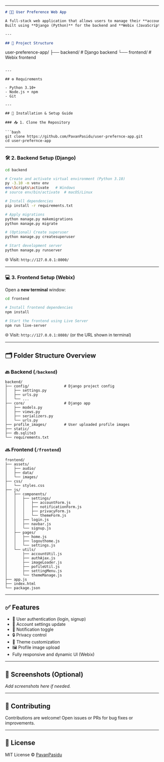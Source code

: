

---

```markdown
# 🧑‍💻 User Preference Web App

A full-stack web application that allows users to manage their **account**, **notifications**, **privacy**, and **appearance settings**.  
Built using **Django (Python)** for the backend and **Webix (JavaScript)** for the frontend.

---

## 📁 Project Structure

```

user-preference-app/
├── backend/           # Django backend
└── frontend/          # Webix frontend

````

---

## ⚙️ Requirements

- Python 3.10+
- Node.js + npm
- Git

---

## 🚀 Installation & Setup Guide

### 📥 1. Clone the Repository

```bash
git clone https://github.com/PavanPasidu/user-prefernce-app.git
cd user-prefernce-app
````

---

### 🛠️ 2. Backend Setup (Django)

```bash
cd backend

# Create and activate virtual environment (Python 3.10)
py -3.10 -m venv env
env\Scripts\activate   # Windows
# source env/bin/activate  # macOS/Linux

# Install dependencies
pip install -r requirements.txt

# Apply migrations
python manage.py makemigrations
python manage.py migrate

# (Optional) Create superuser
python manage.py createsuperuser

# Start development server
python manage.py runserver
```

🌐 Visit: `http://127.0.0.1:8000/`

---

### 💻 3. Frontend Setup (Webix)

Open a **new terminal** window:

```bash
cd frontend

# Install frontend dependencies
npm install

# Start the frontend using Live Server
npm run live-server
```

🌐 Visit: `http://127.0.0.1:8080/` (or the URL shown in terminal)

---

## 🗂️ Folder Structure Overview

### 🔙 Backend (`/backend`)

```
backend/
├── config/                # Django project config
│   ├── settings.py
│   ├── urls.py
│   └── ...
├── core/                  # Django app
│   ├── models.py
│   ├── views.py
│   ├── serializers.py
│   └── urls.py
├── profile_images/        # User uploaded profile images
├── static/
├── db.sqlite3
└── requirements.txt
```

### 🔜 Frontend (`/frontend`)

```
frontend/
├── assets/
│   ├── audio/
│   ├── data/
│   └── images/
├── css/
│   └── styles.css
├── js/
│   ├── components/
│   │   ├── settings/
│   │   │   ├── accountForm.js
│   │   │   ├── notificationForm.js
│   │   │   ├── privacyForm.js
│   │   │   └── themeForm.js
│   │   ├── login.js
│   │   ├── navbar.js
│   │   └── signup.js
│   ├── pages/
│   │   ├── home.js
│   │   ├── logouthome.js
│   │   └── settings.js
│   └── utils/
│       ├── accountUtil.js
│       ├── authAjax.js
│       ├── imageLoader.js
│       ├── pofileUtil.js
│       ├── settingMenu.js
│       └── themeManage.js
├── app.js
├── index.html
└── package.json
```

---

## ✅ Features

* 🔐 User authentication (login, signup)
* 👤 Account settings update
* 🔔 Notification toggle
* 🔒 Privacy control
* 🎨 Theme customization
* 🖼️ Profile image upload
* Fully responsive and dynamic UI (Webix)

---

## 📸 Screenshots (Optional)

*Add screenshots here if needed.*

---

## 🤝 Contributing

Contributions are welcome!
Open issues or PRs for bug fixes or improvements.

---

## 📄 License

MIT License © [PavanPasidu](https://github.com/PavanPasidu)

```


